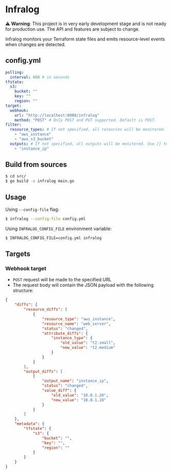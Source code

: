 # Infralog

⚠ **Warning**: This project is in very early development stage and is not ready for production use. The API and features are subject to change.

Infralog monitors your Terraform state files and emits resource-level events when changes are detected.

## config.yml

```yaml
polling:
  interval: 600 # in seconds
tfstate:
  s3:
    bucket: ""
    key: ""
    region: ""
target:
  webhook:
    url: "http://localhost:8080/infralog"
    method: "POST" # Only POST and PUT supported. Default is POST.
filter:
  resource_types: # If not specified, all resources will be monitored. Use [] to not monitor any resource.
    - "aws_instance"
    - "aws_s3_bucket"
  outputs: # If not specified, all outputs will be monitored. Use [] to not monitor any output.
    - "instance_ip"
```

## Build from sources
```bash
$ cd src/
$ go build -o infralog main.go
```

## Usage
Using `--config-file` flag:
```bash
$ infralog --config-file config.yml
```
Using `INFRALOG_CONFIG_FILE` environment variable:
```bash
$ INFRALOG_CONFIG_FILE=config.yml infralog
```

## Targets

### Webhook target

- `POST` request will be made to the specified URL
- The request body will contain the JSON payload with the following structure:
```json
{
    "diffs": {
        "resource_diffs": [
            {
                "resource_type": "aws_instance",
                "resource_name": "web_server",
                "status": "changed",
                "attribute_diffs": {
                    "instance_type": {
                        "old_value": "t2.small",
                        "new_value": "t2.medium"
                    }
                }
            }
        ],
        "output_diffs": [
            {
                "output_name": "instance_ip",
                "status": "changed",
                "value_diff": {
                    "old_value": "10.0.1.20",
                    "new_value": "10.0.1.28"
                }
            }
        ]
    },
    "metadata": {
        "tfstate": {
            "s3": {
                "bucket": "",
                "key": "",
                "region": ""
            }
        }
    }
}
```